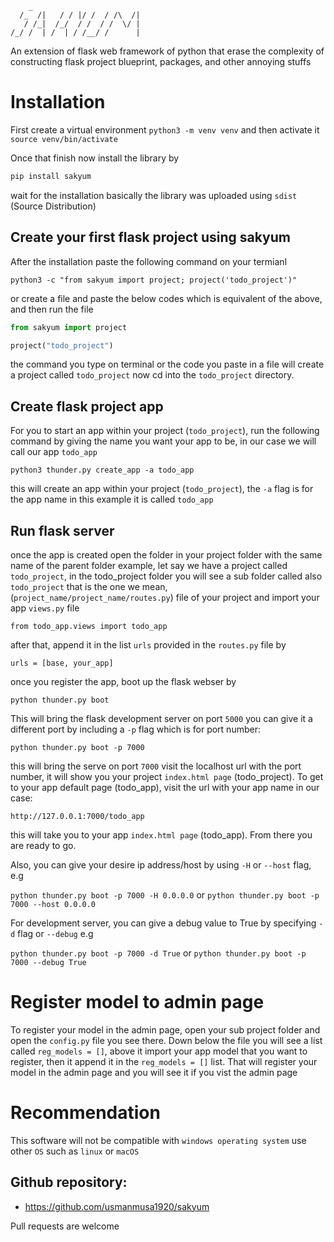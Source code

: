 
        _
      /_  /|   / / |/ /  / /\  /|
       / /_|  /_/  / /  / /  \/ |
    /_/ /  | /  | / /__/ /      |

An extension of flask web framework of python that erase the complexity of constructing flask project blueprint, packages, and other annoying stuffs

# Installation
First create a virtual environment `python3 -m venv venv` and then activate it `source venv/bin/activate`

Once that finish now install the library by

```py
pip install sakyum
```

wait for the installation basically the library was uploaded using `sdist` (Source Distribution)

## Create your first flask project using sakyum
After the installation paste the following command on your termianl

`python3 -c "from sakyum import project; project('todo_project')"`

or create a file and paste the below codes which is equivalent of the above, and then run the file

```python
from sakyum import project

project("todo_project")
```

the command you type on terminal or the code you paste in a file will create a project called `todo_project` now cd into the `todo_project` directory.

## Create flask project app
For you to start an app within your project (`todo_project`), run the following command by giving the name you want your app to be, in our case we will call our app `todo_app`

`python3 thunder.py create_app -a todo_app`

this will create an app within your project (`todo_project`), the `-a` flag is for the app name in this example it is called `todo_app`

## Run flask server
once the app is created open the folder in your project folder with the same name of the parent folder example, let say we have a project called `todo_project`, in the todo_project folder you will see a sub folder called also `todo_project` that is the one we mean, (`project_name/project_name/routes.py`) file of your project and import your app `views.py` file

`from todo_app.views import todo_app`

after that, append it in the list `urls` provided in the `routes.py` file by

`urls = [base, your_app]`

once you register the app, boot up the flask webser by

`python thunder.py boot`

This will bring the flask development server on port `5000` you can give it a different port by including a `-p` flag which is for port number:

`python thunder.py boot -p 7000`

this will bring the serve on port `7000` visit the localhost url with the port number, it will show you your project `index.html page` (todo_project). To get to your app default page (todo_app), visit the url with your app name in our case:

`http://127.0.0.1:7000/todo_app`

this will take you to your app `index.html page` (todo_app). From there you are ready to go.

Also, you can give your desire ip address/host by using `-H` or `--host` flag, e.g

`python thunder.py boot -p 7000 -H 0.0.0.0` or `python thunder.py boot -p 7000 --host 0.0.0.0`

For development server, you can give a debug value to True by specifying `-d` flag or `--debug` e.g

`python thunder.py boot -p 7000 -d True` or `python thunder.py boot -p 7000 --debug True`

# Register model to admin page
To register your model in the admin page, open your sub project folder and open the `config.py` file you see there. Down below the file you will see a list called `reg_models = []`, above it import your app model that you want to register, then it append it in the `reg_models = []` list. That will register your model in the admin page and you will see it if you vist the admin page

# Recommendation
This software will not be compatible with `windows operating system` use other `OS` such as `linux` or `macOS`

## Github repository:

- https://github.com/usmanmusa1920/sakyum

Pull requests are welcome

